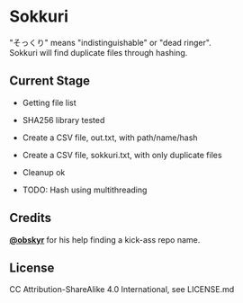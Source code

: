# Sokkuri
"そっくり" means "indistinguishable" or "dead ringer".  
Sokkuri will find duplicate files through hashing.

## Current Stage
- Getting file list
- SHA256 library tested
- Create a CSV file, out.txt, with path/name/hash
- Create a CSV file, sokkuri.txt, with only duplicate files
- Cleanup ok  
  
- TODO: Hash using multithreading

## Credits
<a href="https://twitter.com/obskyr/">**@obskyr**</a> for his help finding a kick-ass repo name.  

## License
CC Attribution-ShareAlike 4.0 International, see LICENSE.md

